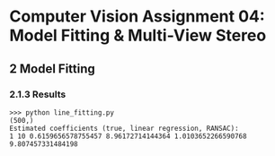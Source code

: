 # Computer Vision Assignment 04: Model Fitting & Multi-View Stereo

## 2 Model Fitting

### 2.1.3 Results

```shell
>>> python line_fitting.py
(500,)
Estimated coefficients (true, linear regression, RANSAC):
1 10 0.6159656578755457 8.96172714144364 1.0103652266590768 9.807457331484198
```

